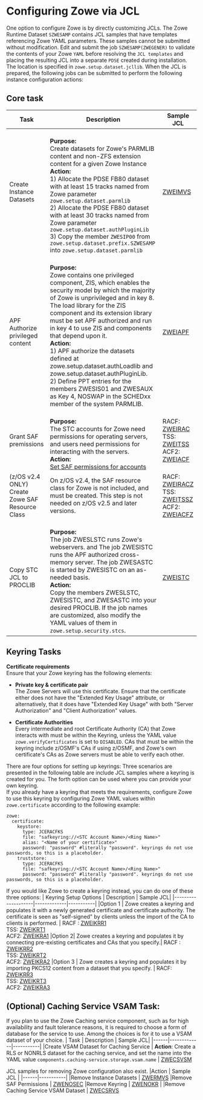  # Configuring Zowe via JCL

One option to configure Zowe is by directly customizing JCLs. The Zowe Runtime Dataset `SZWESAMP` contains JCL samples that have templates referencing Zowe YAML parameters. These samples cannot be submitted without modification. 
Edit and submit the job `SZWESAMP(ZWEGENER)` to validate the contents of your Zowe `YAML` before resolving the `JCL templates` and placing the resulting JCL into a separate `PDSE` created during installation. The location is specified in `zowe.setup.dataset.jcllib`.
When the JCL is prepared, the following jobs can be submitted to perform the following instance configuration actions:
## Core task
| Task | Description | Sample JCL|
|------|-------------|-----------|
|Create Instance Datasets | <br />**Purpose:**<br /> Create datasets for Zowe's PARMLIB content and non-ZFS extension content for a given Zowe Instance <br /> **Action:**<br /> 1) Allocate the PDSE FB80 dataset with at least 15 tracks named from Zowe parameter `zowe.setup.dataset.parmlib`<br/>2) Allocate the PDSE FB80 dataset with at least 30 tracks named from Zowe parameter `zowe.setup.dataset.authPluginLib`<br/>3) Copy the member `ZWESIP00` from `zowe.setup.dataset.prefix.SZWESAMP` into `zowe.setup.dataset.parmlib` | [ZWEIMVS](https://github.com/zowe/zowe-install-packaging/tree/feature/v3/jcl/files/SZWESAMP/ZWEIMVS)
|APF Authorize privileged content | <br />**Purpose:**<br /> Zowe contains one privileged component, ZIS, which enables the security model by which the majority of Zowe is unprivileged and in key 8. The load library for the ZIS component and its extension library must be set APF authorized and run in key 4 to use ZIS and components that depend upon it. <br /> **Action:**<br />1) APF authorize the datasets defined at zowe.setup.dataset.authLoadlib and zowe.setup.dataset.authPluginLib. <br />2) Define PPT entries for the members ZWESIS01 and ZWESAUX as Key 4, NOSWAP in the SCHEDxx member of the system PARMLIB. | [ZWEIAPF](https://github.com/zowe/zowe-install-packaging/tree/feature/v3/jcl/files/SZWESAMP/ZWEIAPF) <br /> 
 Grant SAF premissions | <br />**Purpose:**<br /> The STC accounts for Zowe need permissions for operating servers, and users need permissions for interacting with the servers. <br />**Action:**<br /> [Set SAF permissions for accounts](https://docs.zowe.org/stable/user-guide/assign-security-permissions-to-users#security-permissions-reference-table) | RACF: [ZWEIRAC](https://github.com/zowe/zowe-install-packaging/tree/feature/v3/jcl/files/SZWESAMP/ZWEIRAC) <br /> TSS: [ZWEITSS](https://github.com/zowe/zowe-install-packaging/tree/feature/v3/jcl/files/SZWESAMP/ZWEITSS) <br /> ACF2: [ZWEIACF](https://github.com/zowe/zowe-install-packaging/tree/feature/v3/jcl/files/SZWESAMP/SZWIACF) <br /> 
 |(z/OS v2.4 ONLY) Create Zowe SAF Resource Class |  On z/OS v2.4, the SAF resource class for Zowe is not included, and must be created. This step is not needed on z/OS v2.5 and later versions. | RACF: [ZWEIRACZ](https://github.com/zowe/zowe-install-packaging/tree/feature/v3/jcl/files/SZWESAMP/ZWEIRACZ) <br />TSS: [ZWEITSSZ](https://github.com/zowe/zowe-install-packaging/tree/feature/v3/jcl/files/SZWESAMP/ZWEITSSZ) <br />ACF2: [ZWEIACFZ](https://github.com/zowe/zowe-install-packaging/tree/feature/v3/jcl/files/SZWESAMP/ZWEIACFZ)
 Copy STC JCL to PROCLIB | <br />**Purpose:**<br /> The job ZWESLSTC runs Zowe's webservers. and The job ZWESISTC runs the APF authorized cross-memory server. The job ZWESASTC is started by ZWESISTC on an as-needed basis. <br /> **Action:**<br /> Copy the members ZWESLSTC, ZWESISTC, and ZWESASTC into your desired PROCLIB. If the job names are customized, also modify the YAML values of them in `zowe.setup.security.stcs`. | [ZWEISTC](ZWEISTC)

## Keyring Tasks
**Certificate requirements**  
Ensure that your Zowe keyring has the following elements:

* **Private key & certificate pair**  
The Zowe Servers will use this certificate. Ensure that the certificate either does not have the "Extended Key Usage" attribute, or alternatively, that it does have "Extended Key Usage" with both "Server Authorization" and "Client Authorization" values.

* **Certificate Authorities**  
Every intermediate and root Certificate Authority (CA) that Zowe interacts with must be within the Keyring, unless the YAML value `zowe.verifyCertificates` is set to `DISABLED`. CAs that must be within the keyring include z/OSMF's CAs if using z/OSMF, and Zowe's own certificate's CAs as Zowe servers must be able to verify each other.

There are four options for setting up keyrings: Three scenarios are presented in the following table are include JCL samples where a keyring is created for you. The forth option can be used where you can provide your own keyring. <br />
If you already have a keyring that meets the requirements, configure Zowe to use this keyring by configuring Zowe YAML values within `zowe.certificate` according to the following example:

```
zowe:
  certificate:
    keystore:
      type: JCERACFKS
      file: "safkeyring://<STC Account Name>/<Ring Name>"
      alias: "<Name of your certificate>"
      password: "password" #literally "password". keyrings do not use passwords, so this is a placeholder.
    truststore:
      type: JCERACFKS
      file: "safkeyring://<STC Account Name>/<Ring Name>"
      password: "password" #literally "password". keyrings do not use passwords, so this is a placeholder.
```
If you would like Zowe to create a keyring instead, you can do one of these three options:
| Keyring Setup Options | Description | Sample JCL|
|--------------------|-------------|-----------|
|Option 1 | Zowe creates a keyring and populates it with a newly generated certificate and certificate authority. The certificate is seen as "self-signed" by clients unless the import of the CA to clients is performed. | RACF : [ZWEIKRR1](https://github.com/zowe/zowe-install-packaging/tree/feature/v3/jcl/files/SZWESAMP/ZWEIKRR1) <br /> TSS: [ZWEIKRT1](https://github.com/zowe/zowe-install-packaging/tree/feature/v3/jcl/files/SZWESAMP/ZWEIKRT1) <br /> ACF2: [ZWEIKRA1](https://github.com/zowe/zowe-install-packaging/tree/feature/v3/jcl/files/SZWESAMP/ZWEIKRA1) 
|Option 2| Zowe creates a keyring and populates it by connecting pre-existing certificates and CAs that you specify.| RACF : [ZWEIKRR2](https://github.com/zowe/zowe-install-packaging/tree/feature/v3/jcl/files/SZWESAMP/ZWEIKRR2)<br /> TSS: [ZWEIKRT2](https://github.com/zowe/zowe-install-packaging/tree/feature/v3/jcl/files/SZWESAMP/ZWEIKRT2) <br /> ACF2: [ZWEIKRA2](https://github.com/zowe/zowe-install-packaging/tree/feature/v3/jcl/files/SZWESAMP/ZWEIKRA2) 
|Option 3 | Zowe creates a keyring and populates it by importing PKCS12 content from a dataset that you specify. | RACF: [ZWEIKRR3](https://github.com/zowe/zowe-install-packaging/tree/feature/v3/jcl/files/SZWESAMP/ZWEIKRR3) <br /> TSS: [ZWEIKRT3](https://github.com/zowe/zowe-install-packaging/tree/feature/v3/jcl/files/SZWESAMP/ZWEIKRT3) <br /> ACF2: [ZWEIKRA3](https://github.com/zowe/zowe-install-packaging/tree/feature/v3/jcl/files/SZWESAMP/ZWEIKRA3)

## (Optional) Caching Service VSAM Task: 
If you plan to use the Zowe Caching service component, such as for high availability and fault tolerance reasons, it is required to choose a form of database for the service to use. Among the choices is for it to use a VSAM dataset of your choice.
| Task | Description | Sample JCL|
|------|-------------|-----------|
|Create VSAM Dataset for Caching Service | **Action**: Create a RLS or NONRLS dataset for the caching service, and set the name into the YAML value `components.caching-service.storage.vsam.name` | [ZWECSVSM](https://github.com/zowe/zowe-install-packaging/tree/feature/v3/jcl/files/SZWESAMP/ZWECSVSM)

JCL samples for removing Zowe configuration also exist.
|Action | Sample JCL |
|------|-----------|
|Remove Instance Datasets | [ZWERMVS](https://github.com/zowe/zowe-install-packaging/tree/feature/v3/jcl/files/SZWESAMP/ZWERMVS)
|Remove SAF Permissions | [ZWENOSEC](https://github.com/zowe/zowe-install-packaging/tree/feature/v3/jcl/files/SZWESAMP/ZWENOSEC)
|Remove Keyring | [ZWENOKR](https://github.com/zowe/zowe-install-packaging/tree/feature/v3/jcl/files/SZWESAMP/ZWENOKR) |
|Remove Caching Service VSAM Dataset | [ZWECSRVS](https://github.com/zowe/zowe-install-packaging/tree/feature/v3/jcl/files/SZWESAMP/ZWECSRVS)